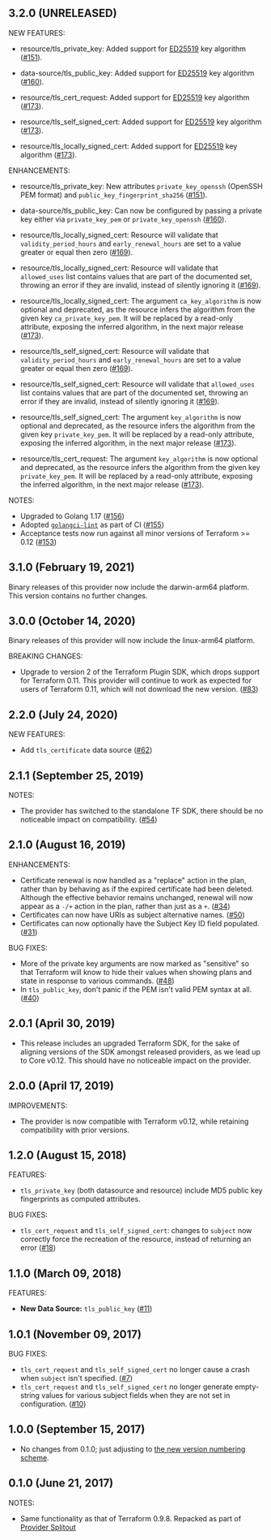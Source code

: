 ## 3.2.0 (UNRELEASED)

NEW FEATURES:

* resource/tls_private_key: Added support for [ED25519](https://ed25519.cr.yp.to/) key algorithm ([#151](https://github.com/hashicorp/terraform-provider-tls/pull/151)).

* data-source/tls_public_key: Added support for [ED25519](https://ed25519.cr.yp.to/) key algorithm ([#160](https://github.com/hashicorp/terraform-provider-tls/pull/160)).

* resource/tls_cert_request: Added support for [ED25519](https://ed25519.cr.yp.to/) key algorithm ([#173](https://github.com/hashicorp/terraform-provider-tls/pull/173)).

* resource/tls_self_signed_cert: Added support for [ED25519](https://ed25519.cr.yp.to/) key algorithm ([#173](https://github.com/hashicorp/terraform-provider-tls/pull/173)).

* resource/tls_locally_signed_cert: Added support for [ED25519](https://ed25519.cr.yp.to/) key algorithm ([#173](https://github.com/hashicorp/terraform-provider-tls/pull/173)).

ENHANCEMENTS:

* resource/tls_private_key: New attributes `private_key_openssh` (OpenSSH PEM format) and `public_key_fingerprint_sha256` ([#151](https://github.com/hashicorp/terraform-provider-tls/pull/151)).

* data-source/tls_public_key: Can now be configured by passing a private key either via `private_key_pem` or `private_key_openssh` ([#160](https://github.com/hashicorp/terraform-provider-tls/pull/160)).

* resource/tls_locally_signed_cert: Resource will validate that `validity_period_hours` and `early_renewal_hours`
  are set to a value greater or equal then zero ([#169](https://github.com/hashicorp/terraform-provider-tls/pull/169)).
* resource/tls_locally_signed_cert: Resource will validate that `allowed_uses` list contains values that are part
  of the documented set, throwing an error if they are invalid, instead of silently ignoring it 
  ([#169](https://github.com/hashicorp/terraform-provider-tls/pull/169)).
* resource/tls_locally_signed_cert: The argument `ca_key_algorithm` is now optional and deprecated, as the resource infers the
  algorithm from the given key `ca_private_key_pem`. It will be replaced by a read-only attribute, 
  exposing the inferred algorithm, in the next major release
  ([#173](https://github.com/hashicorp/terraform-provider-tls/pull/173)).

* resource/tls_self_signed_cert: Resource will validate that `validity_period_hours` and `early_renewal_hours`
  are set to a value greater or equal then zero ([#169](https://github.com/hashicorp/terraform-provider-tls/pull/169)).
* resource/tls_self_signed_cert: Resource will validate that `allowed_uses` list contains values that are part
  of the documented set, throwing an error if they are invalid, instead of silently ignoring it
  ([#169](https://github.com/hashicorp/terraform-provider-tls/pull/169)).
* resource/tls_self_signed_cert: The argument `key_algorithm` is now optional and deprecated, as the resource infers the
  algorithm from the given key `private_key_pem`. It will be replaced by a read-only attribute,
  exposing the inferred algorithm, in the next major release
  ([#173](https://github.com/hashicorp/terraform-provider-tls/pull/173)).

* resource/tls_cert_request: The argument `key_algorithm` is now optional and deprecated, as the resource infers the
  algorithm from the given key `private_key_pem`. It will be replaced by a read-only attribute,
  exposing the inferred algorithm, in the next major release
  ([#173](https://github.com/hashicorp/terraform-provider-tls/pull/173)).

NOTES:

* Upgraded to Golang 1.17 ([#156](https://github.com/hashicorp/terraform-provider-tls/pull/156))
* Adopted [`golangci-lint`](https://golangci-lint.run/) as part of CI ([#155](https://github.com/hashicorp/terraform-provider-tls/pull/155))
* Acceptance tests now run against all minor versions of Terraform >= 0.12 ([#153](https://github.com/hashicorp/terraform-provider-tls/pull/153))

## 3.1.0 (February 19, 2021)

Binary releases of this provider now include the darwin-arm64 platform. This version contains no further changes.

## 3.0.0 (October 14, 2020)

Binary releases of this provider will now include the linux-arm64 platform.

BREAKING CHANGES:

* Upgrade to version 2 of the Terraform Plugin SDK, which drops support for Terraform 0.11. This provider will continue to work as expected for users of Terraform 0.11, which will not download the new version. ([#83](https://github.com/terraform-providers/terraform-provider-tls/issues/83))

## 2.2.0 (July 24, 2020)

NEW FEATURES:

* Add `tls_certificate` data source ([#62](https://github.com/terraform-providers/terraform-provider-tls/issues/62))

## 2.1.1 (September 25, 2019)

NOTES:

* The provider has switched to the standalone TF SDK, there should be no noticeable impact on compatibility. ([#54](https://github.com/terraform-providers/terraform-provider-tls/issues/54))

## 2.1.0 (August 16, 2019)

ENHANCEMENTS:

* Certificate renewal is now handled as a "replace" action in the plan, rather than by behaving as if the expired certificate had been deleted. Although the effective behavior remains unchanged, renewal will now appear as a `-/+` action in the plan, rather than just as a `+`. ([#34](https://github.com/terraform-providers/terraform-provider-tls/issues/34))
* Certificates can now have URIs as subject alternative names. ([#50](https://github.com/terraform-providers/terraform-provider-tls/issues/50))
* Certificates can now optionally have the Subject Key ID field populated. ([#31](https://github.com/terraform-providers/terraform-provider-tls/issues/31))

BUG FIXES:

* More of the private key arguments are now marked as "sensitive" so that Terraform will know to hide their values when showing plans and state in response to various commands. ([#48](https://github.com/terraform-providers/terraform-provider-tls/issues/48))
* In `tls_public_key`, don't panic if the PEM isn't valid PEM syntax at all. ([#40](https://github.com/terraform-providers/terraform-provider-tls/issues/40))

## 2.0.1 (April 30, 2019)

* This release includes an upgraded Terraform SDK, for the sake of aligning versions of the SDK amongst released providers, as we lead up to Core v0.12. This should have no noticeable impact on the provider.

## 2.0.0 (April 17, 2019)

IMPROVEMENTS:

* The provider is now compatible with Terraform v0.12, while retaining compatibility with prior versions.

## 1.2.0 (August 15, 2018)

FEATURES: 

* `tls_private_key` (both datasource and resource) include MD5 public key fingerprints as computed attributes.


BUG FIXES:
* `tls_cert_request` and `tls_self_signed_cert`: changes to `subject` now
  correctly force the recreation of the resource, instead of returning an error
  ([#18](https://github.com/terraform-providers/terraform-provider-tls/issues/18))

## 1.1.0 (March 09, 2018)

FEATURES:

* **New Data Source:** `tls_public_key`
  ([#11](https://github.com/terraform-providers/terraform-provider-tls/issues/11))

## 1.0.1 (November 09, 2017)

BUG FIXES:

* `tls_cert_request` and `tls_self_signed_cert` no longer cause a crash when
  `subject` isn't specified.
  ([#7](https://github.com/terraform-providers/terraform-provider-tls/issues/7))
* `tls_cert_request` and `tls_self_signed_cert` no longer generate empty-string
  values for various subject fields when they are not set in configuration.
  ([#10](https://github.com/terraform-providers/terraform-provider-tls/issues/10))

## 1.0.0 (September 15, 2017)

* No changes from 0.1.0; just adjusting to [the new version numbering
  scheme](https://www.hashicorp.com/blog/hashicorp-terraform-provider-versioning/).

## 0.1.0 (June 21, 2017)

NOTES:

* Same functionality as that of Terraform 0.9.8. Repacked as part of [Provider
  Splitout](https://www.hashicorp.com/blog/upcoming-provider-changes-in-terraform-0-10/)
